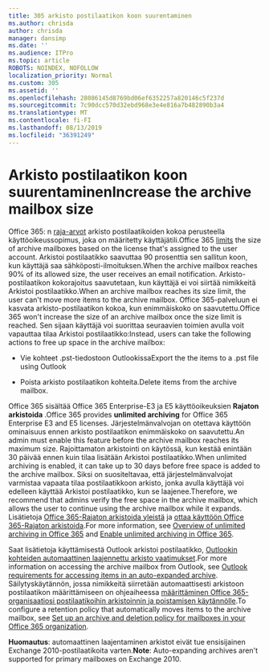 ```yaml
---
title: 305 arkisto postilaatikon koon suurentaminen
ms.author: chrisda
author: chrisda
manager: dansimp
ms.date: ''
ms.audience: ITPro
ms.topic: article
ROBOTS: NOINDEX, NOFOLLOW
localization_priority: Normal
ms.custom: 305
ms.assetid: ''
ms.openlocfilehash: 28086145d8769bd06ef6352257a820146c5f237d
ms.sourcegitcommit: 7c90dcc570d32ebd968e3e4e816a7b482890b3a4
ms.translationtype: MT
ms.contentlocale: fi-FI
ms.lasthandoff: 08/13/2019
ms.locfileid: "36391249"
---
```

# <a name="increase-the-archive-mailbox-size"></a><span data-ttu-id="07bc7-102">Arkisto postilaatikon koon suurentaminen</span><span class="sxs-lookup"><span data-stu-id="07bc7-102">Increase the archive mailbox size</span></span>

<span data-ttu-id="07bc7-103">Office 365: n [raja-arvot](https://docs.microsoft.com/office365/servicedescriptions/exchange-online-service-description/exchange-online-limits#mailbox-storage-limits) arkisto postilaatikoiden kokoa perusteella käyttöoikeussopimus, joka on määritetty käyttäjätili.</span><span class="sxs-lookup"><span data-stu-id="07bc7-103">Office 365 [limits](https://docs.microsoft.com/office365/servicedescriptions/exchange-online-service-description/exchange-online-limits#mailbox-storage-limits) the size of archive mailboxes based on the license that's assigned to the user account.</span></span> <span data-ttu-id="07bc7-104">Arkistoi postilaatikko saavuttaa 90 prosenttia sen sallitun koon, kun käyttäjä saa sähköposti-ilmoituksen.</span><span class="sxs-lookup"><span data-stu-id="07bc7-104">When the archive mailbox reaches 90% of its allowed size, the user receives an email notification.</span></span> <span data-ttu-id="07bc7-105">Arkisto-postilaatikon kokorajoitus saavutetaan, kun käyttäjä ei voi siirtää nimikkeitä Arkistoi postilaatikko.</span><span class="sxs-lookup"><span data-stu-id="07bc7-105">When an archive mailbox reaches its size limit, the user can't move more items to the archive mailbox.</span></span> <span data-ttu-id="07bc7-106">Office 365-palveluun ei kasvata arkisto-postilaatikon kokoa, kun enimmäiskoko on saavutettu.</span><span class="sxs-lookup"><span data-stu-id="07bc7-106">Office 365 won't increase the size of an archive mailbox once the size limit is reached.</span></span> <span data-ttu-id="07bc7-107">Sen sijaan käyttäjä voi suorittaa seuraavien toimien avulla voit vapauttaa tilaa Arkistoi postilaatikko:</span><span class="sxs-lookup"><span data-stu-id="07bc7-107">Instead, users can take the following actions to free up space in the archive mailbox:</span></span>

- <span data-ttu-id="07bc7-108">Vie kohteet .pst-tiedostoon Outlookissa</span><span class="sxs-lookup"><span data-stu-id="07bc7-108">Export the the items to a .pst file using Outlook</span></span>

- <span data-ttu-id="07bc7-109">Poista arkisto postilaatikon kohteita.</span><span class="sxs-lookup"><span data-stu-id="07bc7-109">Delete items from the archive mailbox.</span></span>

<span data-ttu-id="07bc7-110">Office 365 sisältää Office 365 Enterprise-E3 ja E5 käyttöoikeuksien **Rajaton arkistoida** .</span><span class="sxs-lookup"><span data-stu-id="07bc7-110">Office 365 provides **unlimited archiving** for Office 365 Enterprise E3 and E5 licenses.</span></span> <span data-ttu-id="07bc7-111">Järjestelmänvalvojan on otettava käyttöön ominaisuus ennen arkisto postilaatikon enimmäiskoko on saavutettu.</span><span class="sxs-lookup"><span data-stu-id="07bc7-111">An admin must enable this feature before the archive mailbox reaches its maximum size.</span></span> <span data-ttu-id="07bc7-112">Rajoittamaton arkistointi on käytössä, kun kestää enintään 30 päivää ennen kuin tilaa lisätään Arkistoi postilaatikko.</span><span class="sxs-lookup"><span data-stu-id="07bc7-112">When unlimited archiving is enabled, it can take up to 30 days before free space is added to the archive mailbox.</span></span> <span data-ttu-id="07bc7-113">Siksi on suositeltavaa, että järjestelmänvalvojat varmistaa vapaata tilaa postilaatikkoon arkisto, jonka avulla käyttäjä voi edelleen käyttää Arkistoi postilaatikko, kun se laajenee.</span><span class="sxs-lookup"><span data-stu-id="07bc7-113">Therefore, we recommend that admins verify the free space in the archive mailbox, which allows the user to continue using the archive mailbox while it expands.</span></span> <span data-ttu-id="07bc7-114">Lisätietoja [Office 365-Rajaton arkistoida yleistä](https://docs.microsoft.com/office365/securitycompliance/unlimited-archiving) ja [ottaa käyttöön Office 365-Rajaton arkistoida](https://docs.microsoft.com/office365/securitycompliance/enable-unlimited-archiving).</span><span class="sxs-lookup"><span data-stu-id="07bc7-114">For more information, see [Overview of unlimited archiving in Office 365](https://docs.microsoft.com/office365/securitycompliance/unlimited-archiving) and [Enable unlimited archiving in Office 365](https://docs.microsoft.com/office365/securitycompliance/enable-unlimited-archiving).</span></span>

<span data-ttu-id="07bc7-115">Saat lisätietoja käyttämisestä Outlook arkistoi postilaatikko, [Outlookin kohteiden automaattinen laajennettu arkisto vaatimukset](https://docs.microsoft.com/office365/securitycompliance/unlimited-archiving#outlook-requirements-for-accessing-items-in-an-auto-expanded-archive).</span><span class="sxs-lookup"><span data-stu-id="07bc7-115">For more information on accessing the archive mailbox from Outlook, see [Outlook requirements for accessing items in an auto-expanded archive](https://docs.microsoft.com/office365/securitycompliance/unlimited-archiving#outlook-requirements-for-accessing-items-in-an-auto-expanded-archive).</span></span> <span data-ttu-id="07bc7-116">Säilytyskäytännön, jossa nimikkeitä siirretään automaattisesti arkistoon postilaatikon määrittämiseen on ohjeaiheessa [määrittäminen Office 365-organisaatiosi postilaatikoihin arkistoinnin ja poistamisen käytännölle](https://docs.microsoft.com/office365/securitycompliance/set-up-an-archive-and-deletion-policy-for-mailboxes).</span><span class="sxs-lookup"><span data-stu-id="07bc7-116">To configure a retention policy that automatically moves items to the archive mailbox, see [Set up an archive and deletion policy for mailboxes in your Office 365 organization](https://docs.microsoft.com/office365/securitycompliance/set-up-an-archive-and-deletion-policy-for-mailboxes).</span></span>

<span data-ttu-id="07bc7-117">**Huomautus**: automaattinen laajentaminen arkistot eivät tue ensisijainen Exchange 2010-postilaatikoita varten.</span><span class="sxs-lookup"><span data-stu-id="07bc7-117">**Note**: Auto-expanding archives aren't supported for primary mailboxes on Exchange 2010.</span></span>
